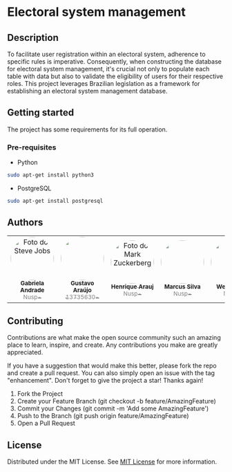 # Electoral system management

## Description

To facilitate user registration within an electoral system, adherence to specific rules is imperative. Consequently, when constructing the database for electoral system management, it's crucial not only to populate each table with data but also to validate the eligibility of users for their respective roles. This project leverages Brazilian legislation as a framework for establishing an electoral system management database.

## Getting started

The project has some requirements for its full operation.

### Pre-requisites

* Python

```bash
sudo apt-get install python3
```

* PostgreSQL

```bash
sudo apt-get install postgresql
```

## Authors

<table>
  <tr>
	</td>
    <td align="center" style="border: none;">
      <a href="#" title="defina o titulo do link">
        <img src="https://avatars.githubusercontent.com/u/105086952?v=4" width="100px;" alt="Foto do Steve Jobs" style="border-radius: 50%;"><br>
        <sub>
          <b>Gabriela Andrade <br></b>
		  <span style="color:grey;">Nusp-</span>
        </sub>
      </a>
    </td>
    <td align="center" style="border: none;">
      <a href="#" title="https://www.linkedin.com/in/guaraujoc/">
        <img src="https://avatars.githubusercontent.com/u/130992375?s=400&u=168448c320a3ad61a9737a30880fa942249baedc&v=4" width="100px;"  style="border-radius: 50%;"><br>
        <sub>
          <b>Gustavo Araújo<br></b>
		  <span style="color:grey;">13735630-</span>
        </sub>
      </a>
    </td>
    <td align="center" style="border: none;">
      <a href="#" title="defina o titulo do link">
        <img src="https://avatars.githubusercontent.com/u/62862399?v=4" width="100px;" alt="Foto do Mark Zuckerberg" style="border-radius: 50%;"><br>
        <sub>
          <b>Henrique Arauj<br></b>
		  <span style="color:grey;">Nusp-</span>
        </sub>
      </a>
	<td align="center" style="border: none;">
      <a href="#" title="Coloque o seu link aqu/">
        <img src="https://avatars.githubusercontent.com/u/117542613?v=4" width="100px;"  style="border-radius: 50%;"><br>
        <sub>
          <b>Marcus Silva<br></b>
		  <span style="color:grey;">Nusp-</span>
        </sub>
      </a>
    </td>
	</td>
	<td align="center" style="border: none;">
      <a href="#" title="Coloque o seu link aqu/">
        <img src="https://avatars.githubusercontent.com/u/54054734?v=4" width="100px;"  style="border-radius: 50%;"><br>
        <sub>
          <b>Wetti Alves<br></b>
		  <span style="color:grey;">Nusp-</span>
        </sub>
      </a>
    </td>
	
  </tr>
</table>

## Contributing

Contributions are what make the open source community such an amazing place to learn, inspire, and create. Any contributions you make are greatly appreciated.

If you have a suggestion that would make this better, please fork the repo and create a pull request. You can also simply open an issue with the tag "enhancement". Don't forget to give the project a star! Thanks again!

1. Fork the Project
2. Create your Feature Branch (git checkout -b feature/AmazingFeature)
3. Commit your Changes (git commit -m 'Add some AmazingFeature')
4. Push to the Branch (git push origin feature/AmazingFeature)
5. Open a Pull Request

## License

Distributed under the MIT License. See [MIT License](https://opensource.org/license/MIT) for more information.
